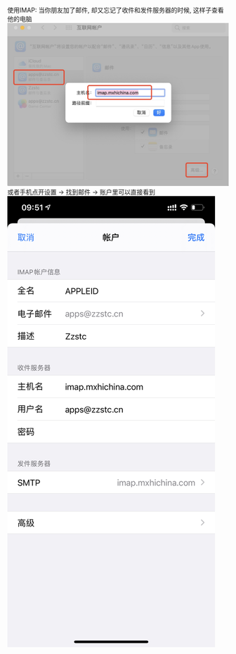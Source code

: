 # 
使用IMAP:
当你朋友加了邮件, 却又忘记了收件和发件服务器的时候, 这样子查看他的电脑
![-w664](media/16227714433272.jpg)
或者手机点开设置 -> 找到邮件 -> 账户里可以直接看到
![IMG_1920706511A2-1](media/IMG_1920706511A2-1.jpeg)
